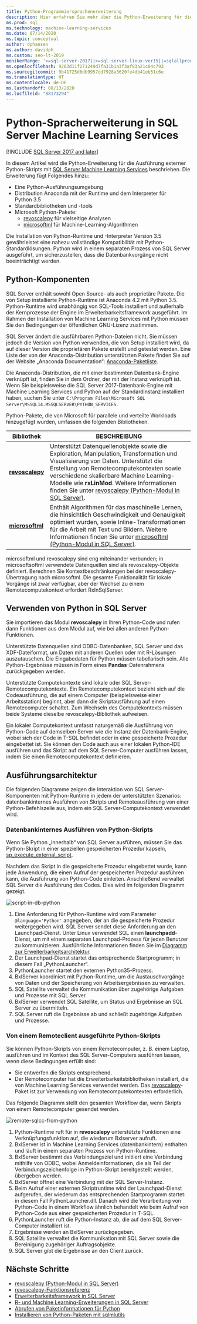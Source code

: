 ```yaml
---
title: Python-Programmiersprachenerweiterung
description: Hier erfahren Sie mehr über die Python-Erweiterung für die Ausführung externer Python-Skripts mit SQL Server Machine Learning Services.
ms.prod: sql
ms.technology: machine-learning-services
ms.date: 07/14/2020
ms.topic: conceptual
author: dphansen
ms.author: davidph
ms.custom: seo-lt-2019
monikerRange: '>=sql-server-2017||>=sql-server-linux-ver15||=sqlallproducts-allversions'
ms.openlocfilehash: 9263d11f271249d7fa31b1a3f3af83a21c04c793
ms.sourcegitcommit: 9b41725d6db9957dd7928a3620fe4db41eb51c6e
ms.translationtype: HT
ms.contentlocale: de-DE
ms.lasthandoff: 08/13/2020
ms.locfileid: "88173294"
---
```

# <a name="python-language-extension-in-sql-server-machine-learning-services"></a>Python-Spracherweiterung in SQL Server Machine Learning Services
[!INCLUDE [SQL Server 2017 and later](../../includes/applies-to-version/sqlserver2017.md)]

In diesem Artikel wird die Python-Erweiterung für die Ausführung externer Python-Skripts mit [SQL Server Machine Learning Services](../sql-server-machine-learning-services.md) beschrieben. Die Erweiterung fügt Folgendes hinzu:

- Eine Python-Ausführungsumgebung
- Distribution Anaconda mit der Runtime und dem Interpreter für Python 3.5
- Standardbibliotheken und -tools
- Microsoft Python-Pakete:
  - [revoscalepy](../python/ref-py-revoscalepy.md) für vielseitige Analysen
  - [microsoftml](../python/ref-py-microsoftml.md) für Machine-Learning-Algorithmen

Die Installation von Python-Runtime und -Interpreter Version 3.5 gewährleistet eine nahezu vollständige Kompatibilität mit Python-Standardlösungen. Python wird in einem separaten Prozess von SQL Server ausgeführt, um sicherzustellen, dass die Datenbankvorgänge nicht beeinträchtigt werden.

## <a name="python-components"></a>Python-Komponenten

SQL Server enthält sowohl Open Source- als auch proprietäre Pakete. Die von Setup installierte Python-Runtime ist Anaconda 4.2 mit Python 3.5. Python-Runtime wird unabhängig von SQL-Tools installiert und außerhalb der Kernprozesse der Engine im Erweiterbarkeitsframework ausgeführt. Im Rahmen der Installation von Machine Learning Services mit Python müssen Sie den Bedingungen der öffentlichen GNU-Lizenz zustimmen. 

SQL Server ändert die ausführbaren Python-Dateien nicht. Sie müssen jedoch die Version von Python verwenden, die von Setup installiert wird, da auf dieser Version die proprietären Pakete erstellt und getestet werden. Eine Liste der von der Anaconda-Distribution unterstützten Pakete finden Sie auf der Website „Anaconda Documentation“: [Anaconda-Paketliste](https://docs.continuum.io/anaconda/packages/pkg-docs).

Die Anaconda-Distribution, die mit einer bestimmten Datenbank-Engine verknüpft ist, finden Sie in dem Ordner, der mit der Instanz verknüpft ist. Wenn Sie beispielsweise die SQL Server 2017-Datenbank-Engine mit Machine Learning Services und Python auf der Standardinstanz installiert haben, suchen Sie unter `C:\Program Files\Microsoft SQL Server\MSSQL14.MSSQLSERVER\PYTHON_SERVICES`.

Python-Pakete, die von Microsoft für parallele und verteilte Workloads hinzugefügt wurden, umfassen die folgenden Bibliotheken.

| Bibliothek | BESCHREIBUNG |
|---------|-------------|
| [**revoscalepy**](https://docs.microsoft.com/machine-learning-server/python-reference/revoscalepy/revoscalepy-package) | Unterstützt Datenquellenobjekte sowie die Exploration, Manipulation, Transformation und Visualisierung von Daten. Unterstützt die Erstellung von Remotecomputekontexten sowie verschiedene skalierbare Machine Learning-Modelle wie **rxLinMod**. Weitere Informationen finden Sie unter [revoscalepy (Python-Modul in SQL Server)](../python/ref-py-revoscalepy.md).  |
| [**microsoftml**](https://docs.microsoft.com/machine-learning-server/python-reference/microsoftml/microsoftml-package) | Enthält Algorithmen für das maschinelle Lernen, die hinsichtlich Geschwindigkeit und Genauigkeit optimiert wurden, sowie Inline-Transformationen für die Arbeit mit Text und Bildern. Weitere Informationen finden Sie unter [microsoftml (Python-Modul in SQL Server)](../python/ref-py-microsoftml.md). |

microsoftml und revoscalepy sind eng miteinander verbunden; in microsoftsoftml verwendete Datenquellen sind als revoscalepy-Objekte definiert. Berechnen Sie Kontextbeschränkungen bei der revoscalepy-Übertragung nach microsoftml. Die gesamte Funktionalität für lokale Vorgänge ist zwar verfügbar, aber der Wechsel zu einem Remotecomputekontext erfordert RxInSqlServer.

## <a name="using-python-in-sql-server"></a>Verwenden von Python in SQL Server

Sie importieren das Modul **revoscalepy** in Ihren Python-Code und rufen dann Funktionen aus dem Modul auf, wie bei allen anderen Python-Funktionen.

Unterstützte Datenquellen sind ODBC-Datenbanken, SQL Server und das XDF-Dateiformat, um Daten mit anderen Quellen oder mit R-Lösungen auszutauschen. Die Eingabedaten für Python müssen tabellarisch sein. Alle Python-Ergebnisse müssen in Form eines **Pandas**-Datenrahmens zurückgegeben werden.

Unterstützte Computekontexte sind lokale oder SQL Server-Remotecomputekontexte. Ein Remotecomputekontext bezieht sich auf die Codeausführung, die auf einem Computer (beispielsweise einer Arbeitsstation) beginnt, aber dann die Skriptausführung auf einen Remotecomputer schaltet. Zum Wechseln des Computekontexts müssen beide Systeme dieselbe revoscalepy-Bibliothek aufweisen.

Ein lokaler Computekontext umfasst naturgemäß die Ausführung von Python-Code auf demselben Server wie die Instanz der Datenbank-Engine, wobei sich der Code in T-SQL befindet oder in eine gespeicherte Prozedur eingebettet ist. Sie können den Code auch aus einer lokalen Python-IDE ausführen und das Skript auf dem SQL Server-Computer ausführen lassen, indem Sie einen Remotecomputekontext definieren.

## <a name="execution-architecture"></a>Ausführungsarchitektur

Die folgenden Diagramme zeigen die Interaktion von SQL Server-Komponenten mit Python-Runtime in jedem der unterstützten Szenarios: datenbankinternes Ausführen von Skripts und Remoteausführung von einer Python-Befehlszeile aus, indem ein SQL Server-Computekontext verwendet wird.

### <a name="python-scripts-executed-in-database"></a>Datenbankinternes Ausführen von Python-Skripts

Wenn Sie Python „innerhalb“ von SQL Server ausführen, müssen Sie das Python-Skript in einer speziellen gespeicherten Prozedur kapseln, [sp_execute_external_script](../../relational-databases/system-stored-procedures/sp-execute-external-script-transact-sql.md).

Nachdem das Skript in die gespeicherte Prozedur eingebettet wurde, kann jede Anwendung, die einen Aufruf der gespeicherten Prozedur ausführen kann, die Ausführung von Python-Code einleiten.  Anschließend verwaltet SQL Server die Ausführung des Codes. Dies wird im folgenden Diagramm gezeigt.

![script-in-db-python](../../machine-learning/python/media/script-in-db-python2.png)

1. Eine Anforderung für Python-Runtime wird vom Parameter `@language='Python'` angegeben, der an die gespeicherte Prozedur weitergegeben wird. SQL Server sendet diese Anforderung an den Launchpad-Dienst.
Unter Linux verwendet SQL einen **launchpadd**-Dienst, um mit einem separaten Launchpad-Prozess für jeden Benutzer zu kommunizieren. Ausführliche Informationen finden Sie im [Diagramm zur Erweiterbarkeitsarchitektur](extensibility-framework.md#architecture-diagram).
2. Der Launchpad-Dienst startet das entsprechende Startprogramm; in diesem Fall „PythonLauncher“.
3. PythonLauncher startet den externen Python35-Prozess.
4. BxlServer koordiniert mit Python-Runtime, um die Austauschvorgänge von Daten und der Speicherung von Arbeitsergebnissen zu verwalten.
5. SQL Satellite verwaltet die Kommunikation über zugehörige Aufgaben und Prozesse mit SQL Server.
6. BxlServer verwendet SQL Satellite, um Status und Ergebnisse an SQL Server zu übermitteln.
7. SQL Server ruft die Ergebnisse ab und schließt zugehörige Aufgaben und Prozesse.

### <a name="python-scripts-executed-from-a-remote-client"></a>Von einem Remoteclient ausgeführte Python-Skripts

Sie können Python-Skripts von einem Remotecomputer, z. B. einem Laptop, ausführen und im Kontext des SQL Server-Computers ausführen lassen, wenn diese Bedingungen erfüllt sind:

+ Sie entwerfen die Skripts entsprechend.
+ Der Remotecomputer hat die Erweiterbarkeitsbibliotheken installiert, die von Machine Learning Services verwendet werden. Das [revoscalepy](../python/ref-py-revoscalepy.md)-Paket ist zur Verwendung von Remotecomputekontexten erforderlich.

Das folgende Diagramm stellt den gesamten Workflow dar, wenn Skripts von einem Remotecomputer gesendet werden.

![remote-sqlcc-from-python](../../machine-learning/python/media/remote-sqlcc-from-python3.png)

1. Python-Runtime ruft für in **revoscalepy** unterstützte Funktionen eine Verknüpfungsfunktion auf, die wiederum Bxlserver aufruft.
2. BxlServer ist in Machine Learning Services (datenbankintern) enthalten und läuft in einem separaten Prozess von Python-Runtime.
3. BxlServer bestimmt das Verbindungsziel und initiiert eine Verbindung mithilfe von ODBC, wobei Anmeldeinformationen, die als Teil der Verbindungszeichenfolge im Python-Skript bereitgestellt werden, übergeben werden.
4. BxlServer öffnet eine Verbindung mit der SQL Server-Instanz.
5. Beim Aufruf einer externen Skriptruntime wird der Launchpad-Dienst aufgerufen, der wiederum das entsprechenden Startprogramm startet: in diesem Fall PythonLauncher.dll. Danach wird die Verarbeitung von Python-Code in einem Workflow ähnlich behandelt wie beim Aufruf von Python-Code aus einer gespeicherten Prozedur in T-SQL.
6. PythonLauncher ruft die Python-Instanz ab, die auf dem SQL Server-Computer installiert ist.
7. Ergebnisse werden an BxlServer zurückgegeben.
8. SQL Satellite verwaltet die Kommunikation mit SQL Server sowie die Bereinigung zugehöriger Auftragsobjekte.
9. SQL Server gibt die Ergebnisse an den Client zurück.

## <a name="next-steps"></a>Nächste Schritte

+ [revoscalepy (Python-Modul in SQL Server)](../python/ref-py-revoscalepy.md)
+ [revoscalepy-Funktionsreferenz](https://docs.microsoft.com/r-server/python-reference/revoscalepy/revoscalepy-package) 
+ [Erweiterbarkeitsframework in SQL Server](extensibility-framework.md)
+ [R- und Machine Learning-Erweiterungen in SQL Server](extension-r.md)
+ [Abrufen von Paketinformationen für Python](../package-management/python-package-information.md)
+ [Installieren von Python-Paketen mit sqlmlutils](../package-management/install-additional-python-packages-on-sql-server.md)

